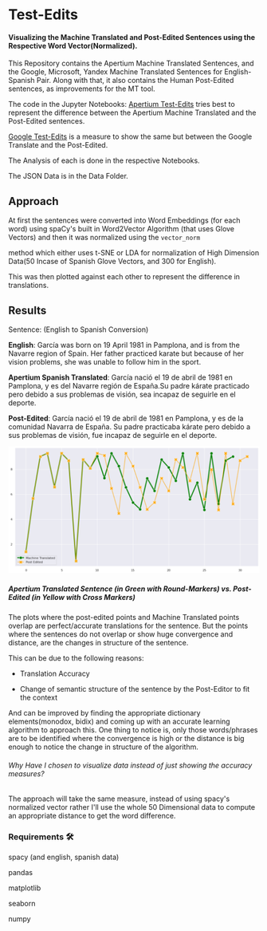 # Test-Edits

#### Visualizing the Machine Translated and Post-Edited Sentences using the Respective Word Vector(Normalized).

This Repository contains the Apertium Machine Translated Sentences, and the Google, Microsoft, Yandex Machine Translated Sentences for English-Spanish Pair. Along with that, it also contains the Human Post-Edited sentences, as improvements for the MT tool.

The code in the Jupyter Notebooks:  [Apertium Test-Edits](Apertium_Test-Edits.ipynb) tries best to represent the difference between the Apertium Machine Translated and the Post-Edited sentences. 

[Google Test-Edits](Google_Test-Edits.ipynb) is a measure to show the same but between the Google Translate and the Post-Edited.

The Analysis of each is done in the respective Notebooks.

The JSON Data is in the Data Folder.

## Approach

At first the sentences were converted into Word Embeddings (for each word) using spaCy's built in Word2Vector Algorithm (that uses Glove Vectors) and then it was normalized using the `vector_norm`

method which either uses t-SNE or LDA for normalization of High Dimension Data(50 Incase of Spanish Glove Vectors, and 300 for English).

This was then plotted against each other to represent the difference in translations.

## Results

Sentence: (English to Spanish Conversion)

**English**: García was born on 19 April 1981 in Pamplona, and is from the Navarre region of Spain. Her father practiced karate but because of her vision problems, she was unable to follow him in the sport.

**Apertium Spanish Translated**: García nació el 19 de abril de 1981 en Pamplona, y es del Navarre región de España.Su padre kárate practicado pero debido a sus problemas de visión, sea incapaz de seguirle en el deporte.

**Post-Edited**: García nació el 19 de abril de 1981 en Pamplona, y es de la comunidad Navarra de España. Su padre practicaba kárate pero debido a sus problemas de visión, fue incapaz de seguirle en el deporte.

![Accuracy between MT(Apertium) and PE](Apertium_tested.png)



##### Apertium Translated Sentence (in Green with Round-Markers) vs. Post-Edited (in Yellow with Cross Markers)

The plots where the post-edited points and Machine Translated points overlap are perfect/accurate translations for the sentence. But the points where the sentences do not overlap or show huge convergence and distance, are the changes in structure of the sentence.

This can be due to the following reasons:

- Translation Accuracy

- Change of semantic structure of the sentence by the Post-Editor to fit the context

And can be improved by finding the appropriate dictionary elements(monodox, bidix) and coming up with an accurate learning algorithm to approach this. One thing to notice is, only those words/phrases are to be identified where the convergence is high or the distance is big enough to notice the change in structure of the algorithm.

###### Why Have I chosen to visualize data instead of just showing the accuracy measures?

The approach will take the same measure, instead of using spacy's normalized vector rather I'll use the whole 50 Dimensional data to compute an appropriate distance to get the word difference.

### Requirements 🛠

spacy (and english, spanish data)

pandas

matplotlib

seaborn

numpy 



